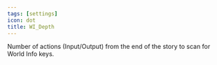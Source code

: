 ```yaml
---
tags: [settings]
icon: dot
title: WI_Depth
---
```

Number of actions (Input/Output) from the end of the story to scan for World Info keys.
<!-- Not sure of the definition of action with that one -->
